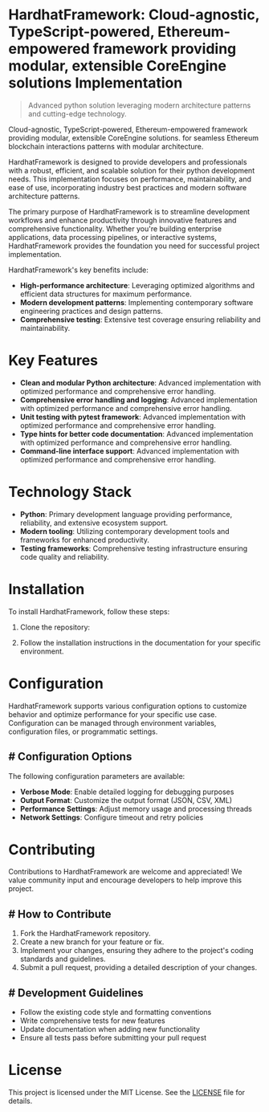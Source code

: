 <!-- fallback_HardhatFramework_20251008115918_72334 -->

# HardhatFramework: Cloud-agnostic, TypeScript-powered, Ethereum-empowered framework providing modular, extensible CoreEngine solutions Implementation
> Advanced python solution leveraging modern architecture patterns and cutting-edge technology.

Cloud-agnostic, TypeScript-powered, Ethereum-empowered framework providing modular, extensible CoreEngine solutions. for seamless Ethereum blockchain interactions patterns with modular architecture.

HardhatFramework is designed to provide developers and professionals with a robust, efficient, and scalable solution for their python development needs. This implementation focuses on performance, maintainability, and ease of use, incorporating industry best practices and modern software architecture patterns.

The primary purpose of HardhatFramework is to streamline development workflows and enhance productivity through innovative features and comprehensive functionality. Whether you're building enterprise applications, data processing pipelines, or interactive systems, HardhatFramework provides the foundation you need for successful project implementation.

HardhatFramework's key benefits include:

* **High-performance architecture**: Leveraging optimized algorithms and efficient data structures for maximum performance.
* **Modern development patterns**: Implementing contemporary software engineering practices and design patterns.
* **Comprehensive testing**: Extensive test coverage ensuring reliability and maintainability.

# Key Features

* **Clean and modular Python architecture**: Advanced implementation with optimized performance and comprehensive error handling.
* **Comprehensive error handling and logging**: Advanced implementation with optimized performance and comprehensive error handling.
* **Unit testing with pytest framework**: Advanced implementation with optimized performance and comprehensive error handling.
* **Type hints for better code documentation**: Advanced implementation with optimized performance and comprehensive error handling.
* **Command-line interface support**: Advanced implementation with optimized performance and comprehensive error handling.

# Technology Stack

* **Python**: Primary development language providing performance, reliability, and extensive ecosystem support.
* **Modern tooling**: Utilizing contemporary development tools and frameworks for enhanced productivity.
* **Testing frameworks**: Comprehensive testing infrastructure ensuring code quality and reliability.

# Installation

To install HardhatFramework, follow these steps:

1. Clone the repository:


2. Follow the installation instructions in the documentation for your specific environment.

# Configuration

HardhatFramework supports various configuration options to customize behavior and optimize performance for your specific use case. Configuration can be managed through environment variables, configuration files, or programmatic settings.

## # Configuration Options

The following configuration parameters are available:

* **Verbose Mode**: Enable detailed logging for debugging purposes
* **Output Format**: Customize the output format (JSON, CSV, XML)
* **Performance Settings**: Adjust memory usage and processing threads
* **Network Settings**: Configure timeout and retry policies

# Contributing

Contributions to HardhatFramework are welcome and appreciated! We value community input and encourage developers to help improve this project.

## # How to Contribute

1. Fork the HardhatFramework repository.
2. Create a new branch for your feature or fix.
3. Implement your changes, ensuring they adhere to the project's coding standards and guidelines.
4. Submit a pull request, providing a detailed description of your changes.

## # Development Guidelines

* Follow the existing code style and formatting conventions
* Write comprehensive tests for new features
* Update documentation when adding new functionality
* Ensure all tests pass before submitting your pull request

# License

This project is licensed under the MIT License. See the [LICENSE](https://github.com/Hajjouz/HardhatFramework/blob/main/LICENSE) file for details.
